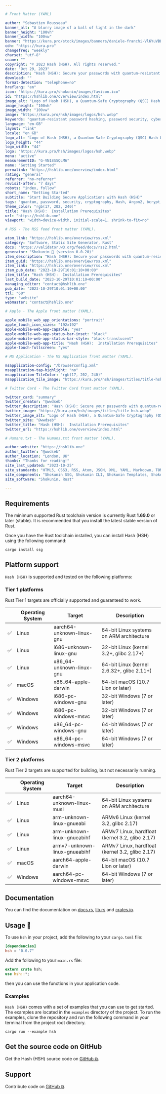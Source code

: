 ```yaml
---

# Front Matter (YAML)

author: "Sebastien Rousseau"
banner_alt: "A blurry image of a ball of light in the dark"
banner_height: "100vh"
banner_width: "100vw"
banner: "https://kura.pro/stock/images/banners/daniele-franchi-Vl6YuVBLEys.webp"
cdn: "https://kura.pro"
changefreq: "weekly"
charset: "utf-8"
cname: ""
copyright: "© 2023 Hash (HSH). All rights reserved."
date: "Oct 29, 2023"
description: "Hash (HSH): Secure your passwords with quantum-resistant cryptography. This section will help you get started with Hash (HSH) as quickly as possible."
download: ""
format-detection: "telephone=no"
hreflang: "en"
icon: "https://kura.pro/shokunin/images/favicon.ico"
id: "https://hshlib.one/overview/index.html"
image_alt: "Logo of Hash (HSH), a Quantum-Safe Cryptography (QSC) Hash Library"
image_height: "100vh"
image_width: "100vw"
image: "https://kura.pro/hsh/images/logos/hsh.webp"
keywords: "quantum-resistant password hashing, password security, cybersecurity, post-quantum cryptography, Hash (HSH), Argon2, bcrypt, scrypt, quantum computing, password attacks, data protection"
language: "en-GB"
layout: "link"
locale: "en_GB"
logo_alt: "Logo of Hash (HSH), a Quantum-Safe Cryptography (QSC) Hash Library"
logo_height: "44"
logo_width: "44"
logo: "https://kura.pro/hsh/images/logos/hsh.webp"
menu: "active"
measurementID: "G-VN18SSQLM6"
name: "Getting Started"
permalink: "https://hshlib.one/overview/index.html"
rating: "general"
referrer: "no-referrer"
revisit-after: "7 days"
robots: "index, follow"
short_name: "Getting Started"
subtitle: "Start Building Secure Applications with Hash (HSH)"
tags: "quantum, password, security, cryptography, Hash, Argon2, bcrypt, scrypt, post-quantum, data, protection"
theme_color: "rgb(17, 202, 240)"
title: "Hash (HSH):  Installation Prerequisites"
url: "https://hshlib.one"
viewport: "width=device-width, initial-scale=1, shrink-to-fit=no"

# RSS - The RSS feed front matter (YAML).

atom_link: "https://hshlib.one/overview/rss.xml"
category: "Software, Static Site Generator, Rust"
docs: "https://validator.w3.org/feed/docs/rss2.html"
generator: "Shokunin 🦀 (version 0.0.20)"
item_description: "Hash (HSH): Secure your passwords with quantum-resistant cryptography. This section will help you get started with Hash (HSH) as quickly as possible."
item_guid: "https://hshlib.one/overview/rss.xml"
item_link: "https://hshlib.one/overview/rss.xml"
item_pub_date: "2023-10-29T10:01:10+00:00"
item_title: "Hash (HSH):  Installation Prerequisites"
last_build_date: "2023-10-29T10:01:10+00:00"
managing_editor: "contact@hshlib.one"
pub_date: "2023-10-29T10:01:10+00:00"
ttl: "60"
type: "website"
webmaster: "contact@hshlib.one"

# Apple - The Apple front matter (YAML).

apple_mobile_web_app_orientations: "portrait"
apple_touch_icon_sizes: "192x192"
apple-mobile-web-app-capable: "yes"
apple-mobile-web-app-status-bar-inset: "black"
apple-mobile-web-app-status-bar-style: "black-translucent"
apple-mobile-web-app-title: "Hash (HSH):  Installation Prerequisites"
apple-touch-fullscreen: "yes"

# MS Application - The MS Application front matter (YAML).

msapplication-config: "/browserconfig.xml"
msapplication-tap-highlight: "no"
msapplication-TileColor: "rgb(17, 202, 240)"
msapplication_tile_image: "https://kura.pro/hsh/images/titles/title-hsh.webp"

# Twitter Card - The Twitter Card front matter (YAML).

twitter_card: "summary"
twitter_creator: "@wwdseb"
twitter_description: "Hash (HSH): Secure your passwords with quantum-resistant cryptography. This section will help you get started with Hash (HSH) as quickly as possible."
twitter_image: "https://kura.pro/hsh/images/titles/title-hsh.webp"
twitter_image_alt: "Logo of Hash (HSH), a Quantum-Safe Cryptography (QSC) Hash Library"
twitter_site: "@wwdseb"
twitter_title: "Hash (HSH):  Installation Prerequisites"
twitter_url: "https://hshlib.one/overview/index.html"

# Humans.txt - The Humans.txt front matter (YAML).

author_website: "https://hshlib.one"
author_twitter: "@wwdseb"
author_location: "London, UK"
thanks: "Thanks for reading!"
site_last_updated: "2023-10-25"
site_standards: "HTML5, CSS3, RSS, Atom, JSON, XML, YAML, Markdown, TOML"
site_components: "Shokunin SSG, Shokunin CLI, Shokunin Templates, Shokunin Themes, Kaishi SSG, Kaishi CLI, Kaishi Templates, Kaishi Themes"
site_software: "Shokunin, Rust"

---
```


## Requirements

The minimum supported Rust toolchain version is currently Rust
**1.69.0** or later (stable). It is recommended that you install the
latest stable version of Rust.

Once you have the Rust toolchain installed, you can install Hash (HSH) using the following command:

```shell
cargo install ssg
```

## Platform support

`Hash (HSH)` is supported and tested on the following platforms:

### Tier 1 platforms

Rust Tier 1 targets are officially supported and guaranteed to work.

| | Operating System | Target | Description |
| --- | --- | --- | --- |
| ✅ | Linux   | aarch64-unknown-linux-gnu | 64-bit Linux systems on ARM architecture |
| ✅ | Linux   | i686-unknown-linux-gnu | 32-bit Linux (kernel 3.2+, glibc 2.17+) |
| ✅ | Linux   | x86_64-unknown-linux-gnu | 64-bit Linux (kernel 2.6.32+, glibc 2.11+) |
| ✅ | macOS   | x86_64-apple-darwin | 64-bit macOS (10.7 Lion or later) |
| ✅ | Windows | i686-pc-windows-gnu | 32-bit Windows (7 or later) |
| ✅ | Windows | i686-pc-windows-msvc | 32-bit Windows (7 or later) |
| ✅ | Windows | x86_64-pc-windows-gnu | 64-bit Windows (7 or later) |
| ✅ | Windows | x86_64-pc-windows-msvc | 64-bit Windows (7 or later) |

### Tier 2 platforms

Rust Tier 2 targets are supported for building, but not necessarily running.

| | Operating System | Target | Description |
| --- | --- | --- | --- |
| ✅ | Linux   | aarch64-unknown-linux-musl | 64-bit Linux systems on ARM architecture |
| ✅ | Linux   | arm-unknown-linux-gnueabi | ARMv6 Linux (kernel 3.2, glibc 2.17) |
| ✅ | Linux   | arm-unknown-linux-gnueabihf | ARMv7 Linux, hardfloat (kernel 3.2, glibc 2.17) |
| ✅ | Linux   | armv7-unknown-linux-gnueabihf | ARMv7 Linux, hardfloat (kernel 3.2, glibc 2.17) |
| ✅ | macOS   | aarch64-apple-darwin | 64-bit macOS (10.7 Lion or later) |
| ✅ | Windows | aarch64-pc-windows-msvc | 64-bit Windows (7 or later) |

## Documentation

You can find the documentation on [docs.rs][02], [lib.rs][03] and [crates.io][01].

## Usage 📖

To use `hsh` in your project, add the following to your `cargo.toml`
file:

```toml
[dependencies]
hsh = "0.0.7"
```

Add the following to your `main.rs` file:

```rust
extern crate hsh;
use hsh::*;
```

then you can use the functions in your application code.

### Examples

`Hash (HSH)` comes with a set of examples that you can use to get
started. The examples are located in the `examples` directory of the
project. To run the examples, clone the repository and run the following
command in your terminal from the project root directory.

```shell
cargo run --example hsh
```

## Get the source code on GitHub

Get the Hash (HSH) source code on [GitHub ⧉][04].

## Support

Contribute code on [GitHub ⧉][04].

[01]: https://crates.io/crates/hsh "#Hash (HSH) on crates.io"
[02]: https://docs.rs/hsh "Hash (HSH) documentation on docs.rs"
[03]: https://lib.rs/crates/hsh "Hash (HSH) on lib.rs"
[04]: https://github.com/sebastienrousseau/hsh "Hash (HSH) on GitHub"
